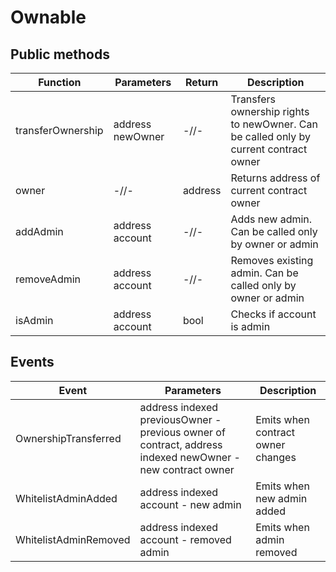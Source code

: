 # Ownable

## Public methods

|Function|Parameters|Return|Description|
|---|---|---|---|
|transferOwnership|address newOwner|-//-|Transfers ownership rights to newOwner. Can be called only by current contract owner|
|owner|-//-|address|Returns address of current contract owner|
|addAdmin|address account|-//-|Adds new admin. Can be called only by owner or admin|
|removeAdmin|address account|-//-|Removes existing admin. Can be called only by owner or admin|
|isAdmin|address account|bool|Checks if account is admin|

## Events

|Event|Parameters|Description|
|---|---|---|
|OwnershipTransferred|address indexed previousOwner - previous owner of contract, address indexed newOwner - new contract owner|Emits when contract owner changes|
|WhitelistAdminAdded|address indexed account - new admin|Emits when new admin added|
|WhitelistAdminRemoved|address indexed account - removed admin|Emits when admin removed|

